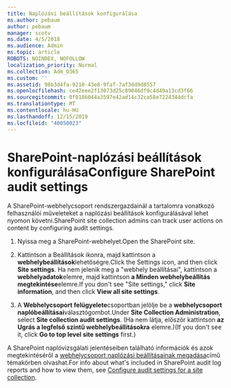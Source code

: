 ```yaml
---
title: Naplózási beállítások konfigurálása
ms.author: pebaum
author: pebaum
manager: scotv
ms.date: 4/5/2018
ms.audience: Admin
ms.topic: article
ROBOTS: NOINDEX, NOFOLLOW
localization_priority: Normal
ms.collection: Adm_O365
ms.custom: ''
ms.assetid: 98b3d4fa-9210-43e8-9faf-7af3dd9d8557
ms.openlocfilehash: ce42eee2f13073d25c89046df9c4d49a13cd3f66
ms.sourcegitcommit: 0f0186044a3597e42ad14c32ca58e7224344dcfa
ms.translationtype: MT
ms.contentlocale: hu-HU
ms.lasthandoff: 12/15/2019
ms.locfileid: "40050023"
---
```

# <a name="configure-sharepoint-audit-settings"></a><span data-ttu-id="06eb5-102">SharePoint-naplózási beállítások konfigurálása</span><span class="sxs-lookup"><span data-stu-id="06eb5-102">Configure SharePoint audit settings</span></span>

<span data-ttu-id="06eb5-103">A SharePoint-webhelycsoport rendszergazdainál a tartalomra vonatkozó felhasználói műveleteket a naplózási beállítások konfigurálásával lehet nyomon követni.</span><span class="sxs-lookup"><span data-stu-id="06eb5-103">SharePoint site collection admins can track user actions on content by configuring audit settings.</span></span>
  
1. <span data-ttu-id="06eb5-104">Nyissa meg a SharePoint-webhelyet.</span><span class="sxs-lookup"><span data-stu-id="06eb5-104">Open the SharePoint site.</span></span>
    
2. <span data-ttu-id="06eb5-105">Kattintson a Beállítások ikonra, majd kattintson a **webhelybeállítások**lehetőségre.</span><span class="sxs-lookup"><span data-stu-id="06eb5-105">Click the Settings icon, and then click **Site settings**.</span></span> <span data-ttu-id="06eb5-106">Ha nem jelenik meg a "webhely beállításai", kattintson a **webhelyadatok**elemre, majd kattintson **a Minden webhelybeállítás megtekintése**elemre.</span><span class="sxs-lookup"><span data-stu-id="06eb5-106">If you don't see "Site settings," click **Site information**, and then click **View all site settings**.</span></span>
    
3. <span data-ttu-id="06eb5-107">A **Webhelycsoport felügyelete**csoportban jelölje be a **webhelycsoport naplóbeállításai**választógombot.</span><span class="sxs-lookup"><span data-stu-id="06eb5-107">Under **Site Collection Administration**, select **Site collection audit settings**.</span></span> <span data-ttu-id="06eb5-108">(Ha nem látja, először kattintson **az Ugrás a legfelső szintű webhelybeállításokra** elemre.)</span><span class="sxs-lookup"><span data-stu-id="06eb5-108">(If you don't see it, click **Go to top level site settings** first.)</span></span> 
    
<span data-ttu-id="06eb5-109">A SharePoint naplóvizsgálati jelentéseiben található információk és azok megtekintéséről a [webhelycsoport naplózási beállításainak megadása](https://go.microsoft.com/fwlink/?linkid=404050)című témakörben olvashat.</span><span class="sxs-lookup"><span data-stu-id="06eb5-109">For info about what's included in SharePoint audit log reports and how to view them, see [Configure audit settings for a site collection](https://go.microsoft.com/fwlink/?linkid=404050).</span></span>
  

